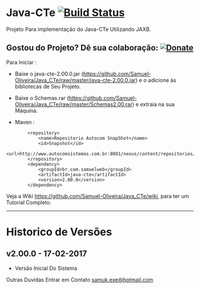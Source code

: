 # Java-CTe [![Build Status](https://travis-ci.org/Samuel-Oliveira/Java_CTe.svg?branch=master)](https://travis-ci.org/Samuel-Oliveira/Java_CTe)
Projeto Para implementação do Java-CTe Utilizando JAXB.

## Gostou do Projeto? Dê sua colaboração: [![Donate](https://img.shields.io/badge/Donate-PayPal-green.svg)](https://www.paypal.com/cgi-bin/webscr?cmd=_s-xclick&hosted_button_id=TX9K693QQYA6W)

Para Iniciar : 
- Baixe o java-cte-2.00.0.jar (https://github.com/Samuel-Oliveira/Java_CTe/raw/master/java-cte-2.00.0.jar) e o adicione às bibliotecas de Seu Projeto.
- Baixe o Schemas.rar (https://github.com/Samuel-Oliveira/Java_CTe/raw/master/Schemas2.00.rar) e extraia na sua Máquina.

- Maven :
```
	    <repository>
			<name>Repositorio Autocom SnapShot</name>
			<id>Snapshot</id>
			<url>http://www.autocomsistemas.com.br:8081/nexus/content/repositories/autocom/</url>
		</repository>
		<dependency>
			<groupId>br.com.samuelweb</groupId>
			<artifactId>java-cte</artifactId>
			<version>2.00.0</version>
		</dependency>
```

Veja a Wiki https://github.com/Samuel-Oliveira/Java_CTe/wiki, para ter um Tutorial Completo.

________________________________________________________________________________________________

# Historico de Versões

## v2.00.0 - 17-02-2017
- Versão Inicial Do Sistema

Outras Duvidas Entrar em Contato samuk.exe@hotmail.com
